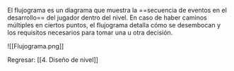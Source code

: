   
El flujograma es un diagrama que muestra la ==secuencia de eventos en el desarrollo== del jugador dentro del nivel. En caso de haber caminos múltiples en ciertos puntos, el flujograma detalla cómo se desembocan y los requisitos necesarios para tomar una u otra decisión.

![[Flujograma.png]]


Regresar: [[4. Diseño de nivel]]
